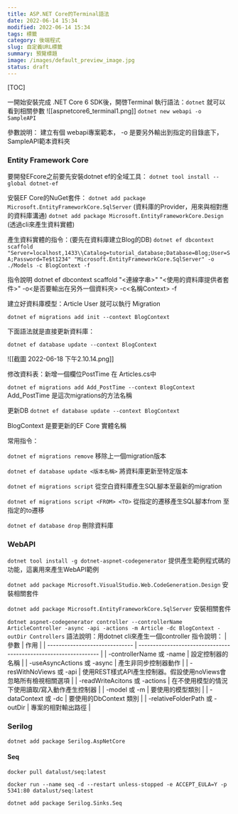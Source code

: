 ```yaml
---
title: ASP.NET Core的Terminal語法
date: 2022-06-14 15:34
modified: 2022-06-14 15:34
tags: 標籤
category: 後端程式
slug: 自定義URL標籤
summary: 預覽標題
image: /images/default_preview_image.jpg
status: draft
---
```


[TOC]

一開始安裝完成 .NET Core 6 SDK後，開啓Terminal 執行語法：`dotnet` 就可以看到相關參數
![[aspnetcore6_terminal1.png]]
`dotnet new webapi -o SampleAPI`

參數說明： 建立有個 webapi專案範本， -o 是要另外輸出到指定的目錄底下，SampleAPI範本資料夾

### Entity Framework Core

要開發EFcore之前要先安裝dotnet ef的全域工具：
`dotnet tool install --global dotnet-ef`

安裝EF Core的NuGet套件：
`dotnet add package Microsoft.EntityFrameworkCore.SqlServer` (資料庫的Provider，用來與相對應的資料庫溝通)
`dotnet add package Microsoft.EntityFrameworkCore.Design` (透過cli來產生資料實體)

產生資料實體的指令：(要先在資料庫建立Blog的DB)
`dotnet ef dbcontext scaffold "Server=localhost,1433\\Catalog=tutorial_database;Database=Blog;User=SA;Password=Te$t1234" "Microsoft.EntityFrameworkCore.SqlServer" -o ./Models -c BlogContext -f`

指令說明
dotnet ef dbcontext scaffold "<連線字串>" "<使用的資料庫提供者套件>" -o<是否要輸出在另外一個資料夾> -c<名稱Context> -f


建立好資料庫模型：Article User 就可以執行 Migration

`dotnet ef migrations add init --context BlogContext`

下面語法就是直接更新資料庫：

`dotnet ef database update --context BlogContext`


![[截圖 2022-06-18 下午2.10.14.png]]

修改資料表：新增一個欄位PostTime 在 Articles.cs中

`dotnet ef migrations add Add_PostTime --context BlogContext`
Add_PostTime 是這次migrations的方法名稱

更新DB
`dotnet ef database update --context BlogContext`

BlogContext 是要更新的EF Core 實體名稱


常用指令：

`dotnet ef migrations remove` 
移除上一個migration版本

`dotnet ef database update <版本名稱>`
將資料庫更新至特定版本

`dotnet ef migrations script`
從空白資料庫產生SQL腳本至最新的migration

`dotnet ef migrations script <FROM> <TO>`
從指定的遷移產生SQL腳本from 至指定的to遷移

`dotnet ef database drop`
刪除資料庫


### WebAPI

`dotnet tool install -g dotnet-aspnet-codegenerator`
提供產生範例程式碼的功能，這裏用來產生WebAPI範例

`dotnet add package Microsoft.VisualStudio.Web.CodeGeneration.Design`
安裝相關套件

`dotnet add package Microsoft.EntityFrameworkCore.SqlServer`
安裝相關套件

`dotnet aspnet-codegenerator controller --controllerName ArticleController -async -api -actions -m Article -dc BlogContext -outDir Controllers`
語法說明：用dotnet cli來產生一個controller
指令說明：
| 參數                           | 作用                                                             |
| ------------------------------ | ---------------------------------------------------------------- |
| -controllerName 或 -name       | 設定控制器的名稱                                                 |
| -useAsyncActions 或 -async     | 產生非同步控制器動作                                             |
| -resWithNoViews 或 -api        | 使用REST樣式API產生控制器。假設使用noViews會忽略所有檢視相關選項 |
| -readWriteAcitons 或 -actions  | 在不使用模型的情況下使用讀取/寫入動作產生控制器                  |
| -model 或 -m                   | 要使用的模型類別                                                 |
| -dataContext 或 -dc            | 要使用的DbContext 類別                                           |
| -relativeFolderPath 或 -outDir | 專案的相對輸出路徑                                                                 |


### Serilog

`dotnet add package Serilog.AspNetCore`

#### Seq 

`docker pull datalust/seq:latest`

`docker run --name seq -d --restart unless-stopped -e ACCEPT_EULA=Y -p 5341:80 datalust/seq:latest`

`dotnet add package Serilog.Sinks.Seq`